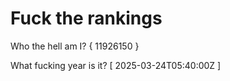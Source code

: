 # Fuck the rankings

Who the hell am I?
{ 11926150 }

What fucking year is it?
[ 2025-03-24T05:40:00Z ]
